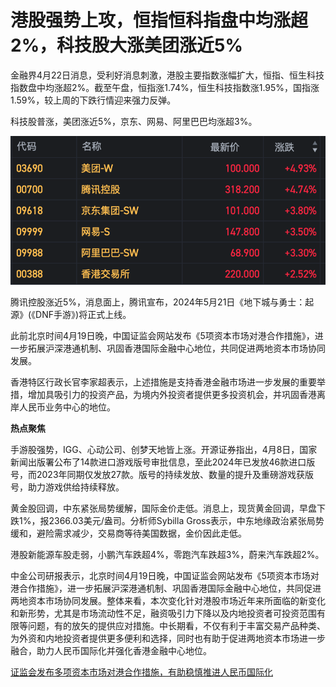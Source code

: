 # 港股强势上攻，恒指恒科指盘中均涨超2%，科技股大涨美团涨近5%

金融界4月22日消息，受利好消息刺激，港股主要指数涨幅扩大，恒指、恒生科技指数盘中均涨超2%。截至午盘，恒指涨1.74%，恒生科技指数涨1.95%，国指涨1.59%，较上周的下跌行情迎来强力反弹。

科技股普涨，美团涨近5%，京东、网易、阿里巴巴均涨超3%。

![108b6b8edafd26fb8933275a230d270c.jpg](https://raw.githubusercontent.com/qqhsx/qqnews_image/main/2024/04/22/港股强势上攻，恒指恒科指盘中均涨超2%，科技股大涨美团涨近5%/108b6b8edafd26fb8933275a230d270c.jpg)

腾讯控股涨近5%，消息面上，腾讯宣布，2024年5月21日《地下城与勇士：起源》(《DNF手游》)将正式上线。

此前北京时间4月19日晚，中国证监会网站发布《5项资本市场对港合作措施》，进一步拓展沪深港通机制、巩固香港国际金融中心地位，共同促进两地资本市场协同发展。

香港特区行政长官李家超表示，上述措施是支持香港金融市场进一步发展的重要举措，增加具吸引力的投资产品，为境内外投资者提供更多投资机会，并巩固香港离岸人民币业务中心的地位。

**热点聚焦**

手游股强势，IGG、心动公司、创梦天地皆上涨。开源证券指出，4月8日，国家新闻出版署公布了14款进口游戏版号审批信息，至此2024年已发放46款进口版号，而2023年同期仅发放27款。版号的持续发放、数量的提升及重磅游戏获版号，助力游戏供给持续释放。

黄金股回调，中东紧张局势缓解，国际金价走低。消息上，现货黄金回调，早盘下跌1%，报2366.03美元/盎司。分析师Sybilla
Gross表示，中东地缘政治紧张局势缓和，避险需求减少，交易商等待美国数据，金价因此走低。

港股新能源车股走弱，小鹏汽车跌超4%，零跑汽车跌超3%，蔚来汽车跌超2%。

中金公司研报表示，北京时间4月19日晚，中国证监会网站发布《5项资本市场对港合作措施》，进一步拓展沪深港通机制、巩固香港国际金融中心地位，共同促进两地资本市场协同发展。整体来看，本次变化针对港股市场近年来所面临的新变化和新形势，尤其是市场流动性不足，融资吸引力下降以及内地投资者可投资范围有限等问题，有的放矢的提供应对措施。中长期看，不仅有利于丰富交易产品种类、为外资和内地投资者提供更多便利和选择，同时也有助于促进两地资本市场进一步融合，助力人民币国际化并强化香港金融中心地位。

[证监会发布多项资本市场对港合作措施，有助稳慎推进人民币国际化](https://news.qq.com/rain/a/20240420A02BBW00)

